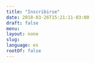 ```yaml
---
title: "Inscribirse"
date: 2018-03-26T15:21:11-03:00
draft: false
menu:
layout: none
slug:
language: es
rootOf: false
---
```

